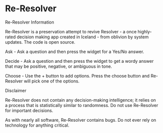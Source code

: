 # Re-Resolver

Re-Resolver Information

Re-Resolver is a preservation attempt to revive Resolver - a once highly-rated decision making app created in Iceland - from oblivion by system updates. The code is open source.

Ask - Ask a question and then press the widget for a Yes/No answer.

Decide - Ask a question and then press the widget to get a wordy answer that may be positive, negative, or ambiguous in tone.

Choose - Use the + button to add options. Press the choose button and Re-Resolver will pick one of the options.

Disclaimer

Re-Resolver does not contain any decision-making intelligence; it relies on a process that is statistically similar to randomness. Do not use Re-Resolver for important decisions.

As with nearly all software, Re-Resolver contains bugs. Do not ever rely on technology for anything critical.
